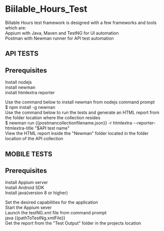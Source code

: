 # Biilable_Hours_Test
Billable Hours test framework is designed with a few frameworks and tools which are:<br />
Appium with Java, Maven and TestNG for UI automation<br />
Postman with Newman runner for API test automation<br />

API TESTS
------------

Prerequisites<br />
-----------
Install nodejs<br />
install newman<br />
install htmlextra reporter<br />

Use the command below to install newman from nodejs command prompt<br />
$ npm install -g newman<br />
Use the command below to run the tests and generate an HTML report from the folder location where the collection resides<br />
$ newman run {{postmancollectionfilename.json}} -r htmlextra --reporter-htmlextra-title "$API test name"<br />
View the HTML report inside the "Newman" folder located in  the folder location of the API collection

MOBILE TESTS<br />
-------------

Prerequisites<br />
------------
Install Appium server<br />
Install Android SDK<br />
Install java(version 8 or higher)<br />

Set the desired capabilities for the application<br />
Start the Appium sever<br />
Launch the testNG.xml file from command prompt <br />
java {{pathToTestNg.xmlFile}}<br />
Get the report from the "Test Output" folder in the projects location
